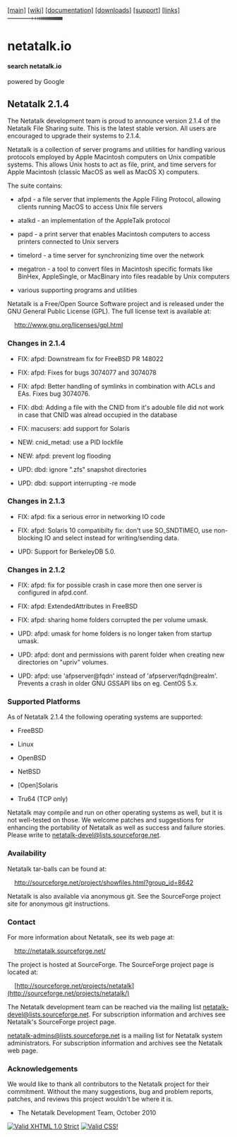 <div id="header">

<div id="logo">

</div>

<div id="menlinks">

[\[main\]](/ "Return to Netatalk home")
[\[wiki\]](/docs "Netatalk Wiki")
[\[documentation\]](/documentation.html "Netatalk Manual")
[\[downloads\]](/download.html "Download Netatalk")
[\[support\]](/support.html "Support")
[\[links\]](/links.html "Netatalk related links")
<img src="/gfx/end.gif" width="125" height="7" />

</div>

</div>

<div id="header-print">

# netatalk.io

</div>

<div class="search">

#### search netatalk.io

<span class="italic">powered by Google</span>

</div>

<div id="content">

## Netatalk 2.1.4

The Netatalk development team is proud to announce version 2.1.4 of the
Netatalk File Sharing suite. This is the latest stable version. All
users are encouraged to upgrade their systems to 2.1.4.

Netatalk is a collection of server programs and utilities for handling
various protocols employed by Apple Macintosh computers on Unix
compatible systems. This allows Unix hosts to act as file, print, and
time servers for Apple Macintosh (classic MacOS as well as MacOS X)
computers.

The suite contains:

- afpd - a file server that implements the Apple Filing Protocol,
  allowing clients running MacOS to access Unix file servers

- atalkd - an implementation of the AppleTalk protocol

- papd - a print server that enables Macintosh computers to access
  printers connected to Unix servers

- timelord - a time server for synchronizing time over the network

- megatron - a tool to convert files in Macintosh specific formats like
  BinHex, AppleSingle, or MacBinary into files readable by Unix
  computers

- various supporting programs and utilities

Netatalk is a Free/Open Source Software project and is released under
the GNU General Public License (GPL). The full license text is available
at:

    <http://www.gnu.org/licenses/gpl.html>

### Changes in 2.1.4

- FIX: afpd: Downstream fix for FreeBSD PR 148022

- FIX: afpd: Fixes for bugs 3074077 and 3074078

- FIX: afpd: Better handling of symlinks in combination with ACLs and
  EAs. Fixes bug 3074076.

- FIX: dbd: Adding a file with the CNID from it's adouble file did not
  work in case that CNID was alread occupied in the database

- FIX: macusers: add support for Solaris

- NEW: cnid_metad: use a PID lockfile

- NEW: afpd: prevent log flooding

- UPD: dbd: ignore ".zfs" snapshot directories

- UPD: dbd: support interrupting -re mode

### Changes in 2.1.3

- FIX: afpd: fix a serious error in networking IO code

- FIX: afpd: Solaris 10 compatibilty fix: don't use SO_SNDTIMEO, use
  non-blocking IO and select instead for writing/sending data.

- UPD: Support for BerkeleyDB 5.0.

### Changes in 2.1.2

- FIX: afpd: fix for possible crash in case more then one server is
  configured in afpd.conf.

- FIX: afpd: ExtendedAttributes in FreeBSD

- FIX: afpd: sharing home folders corrupted the per volume umask.

- UPD: afpd: umask for home folders is no longer taken from startup
  umask.

- UPD: afpd: dont and permissions with parent folder when creating new
  directories on "upriv" volumes.

- UPD: afpd: use 'afpserver@fqdn' instead of 'afpserver/fqdn@realm'.
  Prevents a crash in older GNU GSSAPI libs on eg. CentOS 5.x.

### Supported Platforms

As of Netatalk 2.1.4 the following operating systems are supported:

- FreeBSD

- Linux

- OpenBSD

- NetBSD

- \[Open\]Solaris

- Tru64 (TCP only)

Netatalk may compile and run on other operating systems as well, but it
is not well-tested on those. We welcome patches and suggestions for
enhancing the portability of Netatalk as well as success and failure
stories. Please write to netatalk-devel@lists.sourceforge.net.

### Availability

Netatalk tar-balls can be found at:

    <http://sourceforge.net/project/showfiles.html?group_id=8642>

Netatalk is also available via anonymous git. See the SourceForge
project site for anonymous git instructions.

### Contact

For more information about Netatalk, see its web page at:

    <http://netatalk.sourceforge.net/>

The project is hosted at SourceForge. The SourceForge project page is
located at:

   
[http://sourceforge.net/projects/netatalk](http://sourceforge.net/projects/netatalk/)

The Netatalk development team can be reached via the mailing list
netatalk-devel@lists.sourceforge.net. For subscription information and
archives see Netatalk's SourceForge project page.

netatalk-admins@lists.sourceforge.net is a mailing list for Netatalk
system administrators. For subscription information and archives see the
Netatalk web page.

### Acknowledgements

We would like to thank all contributors to the Netatalk project for
their commitment. Without the many suggestions, bug and problem reports,
patches, and reviews this project wouldn't be where it is.

- The Netatalk Development Team, October 2010

</div>

<div class="footer">

[<img src="https://www.w3.org/Icons/valid-xhtml10" width="88" height="31"
alt="Valid XHTML 1.0 Strict" />](https://validator.w3.org/check?uri=referer)
[<img src="https://jigsaw.w3.org/css-validator/images/vcss"
style="border:0;width:88px;height:31px" alt="Valid CSS!" />](https://jigsaw.w3.org/css-validator/check?uri=referer)

</div>
